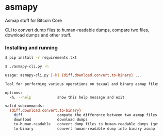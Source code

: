 # asmapy
Asmap stuff for Bitcoin Core

CLI to convert dump files to human-readable dumps, compare two files, download dumps and other stuff.

### Installing and running

```sh
$ pip install -r requirements.txt
```

```sh
$ ./asmapy-cli.py -h
```

```sh
usage: asmapy-cli.py [-h] {diff,download,convert,to-binary} ...

Tool for performing various operations on texual and binary asmap files.

options:
  -h, --help            show this help message and exit

valid subcommands:
  {diff,download,convert,to-binary}
    diff                compute the difference between two asmap files
    download            download dumps
    to-human-readable   convert dump files to human-readable dumps (getting unique originating ASN for this prefix)
    to-binary           convert human-readable dump into binary asmap file
```
